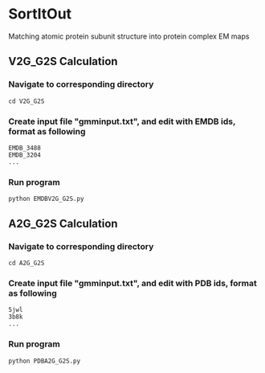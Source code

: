 # SortItOut
Matching atomic protein subunit structure into protein complex EM maps



## V2G_G2S Calculation

### Navigate to corresponding directory
```
cd V2G_G2S
```

### Create input file "gmminput.txt", and edit with EMDB ids, format as following
```
EMDB_3488
EMDB_3204
...
```

### Run program
```
python EMDBV2G_G2S.py
```




## A2G_G2S Calculation

### Navigate to corresponding directory
```
cd A2G_G2S
```

### Create input file "gmminput.txt", and edit with PDB ids, format as following
```
5jwl
3b8k
...
```

### Run program
```
python PDBA2G_G2S.py
```
